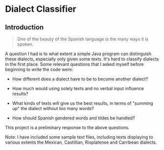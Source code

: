 # Dialect Classifier

## Introduction
>One of the beauty of the Spanish language is the many ways it is spoken.

A question I had is to what extent a simple Java program can distinguish these dialects, especially only given some texts. It's hard to classify dialects in the first place. Some relevant questions that I asked myself before beginning to write the code were:

* How different does a dialect have to be to become another dialect?

* How much would using solely texts and no verbal input influence results?

* What kinds of texts will give us the best results, in terms of "summing up" the dialect without too many words?

* How should Spanish gendered words and tildes be handled?

This project is a preliminary response to the above questions.

Note: I have included some sample text files, including texts displaying to various extents the Mexican, Castillian, Rioplatense and Carribean dialects.

